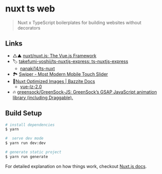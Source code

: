 # nuxt ts web

> Nuxt x TypeScript boilerplates for building websites without decorators

## Links

* △▲ [nuxt/nuxt.js: The Vue.js Framework](https://github.com/nuxt/nuxt.js)
* 🏷️ [takefumi-yoshii/ts-nuxtjs-express: ts-nuxtjs-express](https://github.com/takefumi-yoshii/ts-nuxtjs-express)
  * [nanaki14/ts-nuxt](https://github.com/nanaki14/ts-nuxt) 
* 🏞 [Swiper - Most Modern Mobile Touch Slider](http://idangero.us/swiper/)
* 🍱[Nuxt Optimized Images | Bazzite Docs](https://www.bazzite.com/docs/nuxt-optimized-images/?utm_source=npm&utm_medium=readme&utm_campaign=nuxt-optimized-images)
  * [vue-lz-2.0](http://hilongjw.github.io/vue-lazyload/)
* 🔥 [greensock/GreenSock-JS: GreenSock’s GSAP JavaScript animation library (including Draggable).](https://github.com/greensock/GreenSock-JS)


## Build Setup

``` bash
# install dependencies
$ yarn

#  serve dev mode
$ yarn run dev:dev 

# generate static project
$ yarn run generate
```

For detailed explanation on how things work, checkout [Nuxt.js docs](https://nuxtjs.org).
